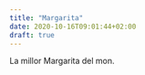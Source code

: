 ```yaml
---
title: "Margarita"
date: 2020-10-16T09:01:44+02:00
draft: true
---
```


La millor Margarita del mon.